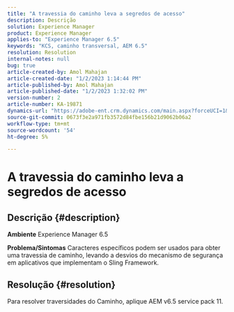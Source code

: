 ```yaml
---
title: "A travessia do caminho leva a segredos de acesso"
description: Descrição
solution: Experience Manager
product: Experience Manager
applies-to: "Experience Manager 6.5"
keywords: "KCS, caminho transversal, AEM 6.5"
resolution: Resolution
internal-notes: null
bug: true
article-created-by: Amol Mahajan
article-created-date: "1/2/2023 1:14:44 PM"
article-published-by: Amol Mahajan
article-published-date: "1/2/2023 1:32:02 PM"
version-number: 2
article-number: KA-19871
dynamics-url: "https://adobe-ent.crm.dynamics.com/main.aspx?forceUCI=1&pagetype=entityrecord&etn=knowledgearticle&id=e416b26b-9f8a-ed11-81ac-6045bd006ce9"
source-git-commit: 0673f3e2a971fb3572d84fbe156b21d9062b06a2
workflow-type: tm+mt
source-wordcount: '54'
ht-degree: 5%

---
```


# A travessia do caminho leva a segredos de acesso

## Descrição {#description}

<b>Ambiente</b>
Experience Manager 6.5


<b>Problema/Sintomas</b>
Caracteres específicos podem ser usados para obter uma travessia de caminho, levando a desvios do mecanismo de segurança em aplicativos que implementam o Sling Framework.


## Resolução {#resolution}

Para resolver traversidades do Caminho, aplique AEM v6.5 service pack 11.